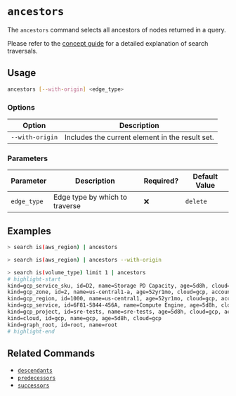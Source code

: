 # `ancestors`

The `ancestors` command selects all ancestors of nodes returned in a query.

Please refer to the [concept guide](../../../concepts/search/traversals.md#by-depth) for a detailed explanation of search traversals.

## Usage

```bash
ancestors [--with-origin] <edge_type>
```

### Options

| Option          | Description                                     |
| --------------- | ----------------------------------------------- |
| `--with-origin` | Includes the current element in the result set. |

### Parameters

| Parameter   | Description                    | Required? | Default Value |
| ----------- | ------------------------------ | --------- | ------------- |
| `edge_type` | Edge type by which to traverse | ❌        | `delete`      |

## Examples

```bash title="Equivalent to 'search is(aws_region) <-[1:]-'"
> search is(aws_region) | ancestors
```

```bash title="Equivalent to 'search is(aws_region) <-[0:]-'"
> search is(aws_region) | ancestors --with-origin
```

```bash
> search is(volume_type) limit 1 | ancestors
# highlight-start
​kind=gcp_service_sku, id=D2, name=Storage PD Capacity, age=5d8h, cloud=gcp, account=sre
​kind=gcp_zone, id=2, name=us-central1-a, age=52yr1mo, cloud=gcp, account=sre, region=us-central1, zone=us-central1-a
​kind=gcp_region, id=1000, name=us-central1, age=52yr1mo, cloud=gcp, account=sre, region=us-central1
​kind=gcp_service, id=6F81-5844-456A, name=Compute Engine, age=5d8h, cloud=gcp, account=sre
​kind=gcp_project, id=sre-tests, name=sre-tests, age=5d8h, cloud=gcp, account=sre
​kind=cloud, id=gcp, name=gcp, age=5d8h, cloud=gcp
​kind=graph_root, id=root, name=root
# highlight-end
```

## Related Commands

- [`descendants`](./descendants.md)
- [`predecessors`](./predecessors.md)
- [`successors`](./successors.md)
